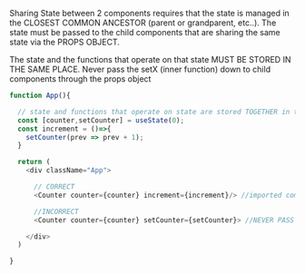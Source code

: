 




Sharing State between 2 components requires that the state is managed in the CLOSEST COMMON ANCESTOR (parent or grandparent, etc..). The state must be passed to the child components that are sharing the same state via the PROPS OBJECT.

The state and the functions that operate on that state MUST BE STORED IN THE SAME PLACE. Never pass the setX (inner function) down to child components through the props object

```js
function App(){

  // state and functions that operate on state are stored TOGETHER in the closest common ancestor
  const [counter,setCounter] = useState(0);
  const increment = ()=>{
    setCounter(prev => prev + 1);
  }

  return (
    <div className="App">

      // CORRECT
      <Counter counter={counter} increment={increment}/> //imported component is being called and passed increment function as an arguement! 

      //INCORRECT
      <Counter counter={counter} setCounter={setCounter}> //NEVER PASS THE INNER WORKINGS OF STATE MANAGEMENT TO THE CHILD (We want smart parents + dumb children)

    </div>
  )

}
```